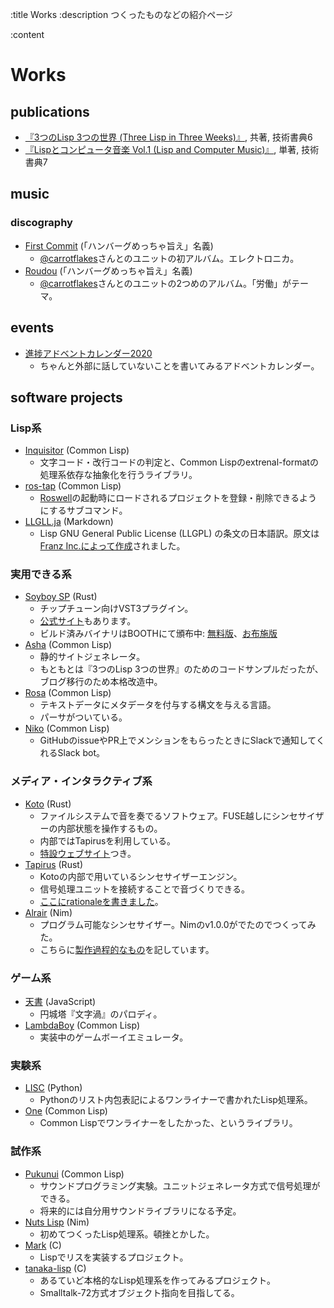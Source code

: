 :title Works
:description つくったものなどの紹介ページ

:content

# Works

## publications

- [『3つのLisp 3つの世界 (Three Lisp in Three Weeks)』](https://paren-holic.booth.pm/items/1317263), 共著, 技術書典6
- [『Lispとコンピュータ音楽 Vol.1 (Lisp and Computer Music)』](https://paren-holic.booth.pm/items/1575612), 単著, 技術書典7

## music

### discography

- [First Commit](https://sushihamburg.bandcamp.com/album/first-commit) (「ハンバーグめっちゃ旨え」名義)
    - [@carrotflakes](https://github.com/carrotflakes)さんとのユニットの初アルバム。エレクトロニカ。
- [Roudou](https://sushihamburg.bandcamp.com/album/roudou)  (「ハンバーグめっちゃ旨え」名義)
    - [@carrotflakes](https://github.com/carrotflakes)さんとのユニットの2つめのアルバム。「労働」がテーマ。

## events

- [進捗アドベントカレンダー2020](https://github.com/t-sin/shinchoku-advent-calendar-2020)
    - ちゃんと外部に話していないことを書いてみるアドベントカレンダー。

## software projects

### Lisp系

- [Inquisitor](https://github.com/t-sin/inquisitor) (Common Lisp)
    - 文字コード・改行コードの判定と、Common Lispのextrenal-formatの処理系依存な抽象化を行うライブラリ。
- [ros-tap](https://github.com/t-sin/ros-tap) (Common Lisp)
    - [Roswell](https://github.com/roswell/roswell)の起動時にロードされるプロジェクトを登録・削除できるようにするサブコマンド。
- [LLGLL.ja](https://github.com/t-sin/LLGPL.ja) (Markdown)
    - Lisp GNU General Public License (LLGPL) の条文の日本語訳。原文は[Franz Inc.によって作成](http://opensource.franz.com)されました。

### 実用できる系

- [Soyboy SP](https://github.com/t-sin/soyboy-sp.vst3) (Rust)
    - チップチューン向けVST3プラグイン。
    - [公式サイト](https://t-sin.github.io/soyboy-sp.vst3/)もあります。
    - ビルド済みバイナリはBOOTHにて頒布中: [無料版](https://bak-shaver.booth.pm/items/3914414)、[お布施版](https://bak-shaver.booth.pm/items/3871410)
- [Asha](https://github.com/t-sin/asha) (Common Lisp)
    - 静的サイトジェネレータ。
    - もともとは『3つのLisp 3つの世界』のためのコードサンプルだったが、ブログ移行のため本格改造中。
- [Rosa](https://github.com/t-sin/rosa) (Common Lisp)
    - テキストデータにメタデータを付与する構文を与える言語。
    - パーサがついている。
- [Niko](https://github.com/t-sin/niko) (Common Lisp)
    - GitHubのissueやPR上でメンションをもらったときにSlackで通知してくれるSlack bot。

### メディア・インタラクティブ系

- [Koto](https://github.com/t-sin/koto) (Rust)
    - ファイルシステムで音を奏でるソフトウェア。FUSE越しにシンセサイザーの内部状態を操作するもの。
    - 内部ではTapirusを利用している。
    - [特設ウェブサイト](https://t-sin.github.io/koto/)つき。
- [Tapirus](https://github.com/t-sin/tapirus) (Rust)
    - Kotoの内部で用いているシンセサイザーエンジン。
    - 信号処理ユニットを接続することで音づくりできる。
    - [ここにrationaleを書きました](https://github.com/t-sin/shinchoku-advent-calendar-2020/blob/master/articles/2020-12-01.md)。
- [Alrair](https://github.com/t-sin/altair) (Nim)
    - プログラム可能なシンセサイザー。Nimのv1.0.0がでたのでつくってみた。
    - こちらに[製作過程的なもの](http://octahedron.hatenablog.jp/entry/2020/03/06/085854)を記しています。

### ゲーム系

- [天書](https://github.com/t-sin/tensho) (JavaScript)
    - 円城塔『文字渦』のパロディ。
- [LambdaBoy](https://github.com/t-sin/lambdaboy) (Common Lisp)
    - 実装中のゲームボーイエミュレータ。

### 実験系

- [LISC](https://github.com/t-sin/lisc) (Python)
    - Pythonのリスト内包表記によるワンライナーで書かれたLisp処理系。
- [One](https://github.com/t-sin/one) (Common Lisp)
    - Common Lispでワンライナーをしたかった、というライブラリ。

### 試作系

- [Pukunui](https://github.com/t-sin/pukunui) (Common Lisp)
    - サウンドプログラミング実験。ユニットジェネレータ方式で信号処理ができる。
    - 将来的には自分用サウンドライブラリになる予定。
- [Nuts Lisp](https://github.com/t-sin/nutslisp) (Nim)
    - 初めてつくったLisp処理系。頓挫とかした。
- [Mark](https://github.com/t-sin/mark) (C)
    - Lispでリスを実装するプロジェクト。
- [tanaka-lisp](https://github.com/t-sin/tanaka-lisp) (C)
    - あるていど本格的なLisp処理系を作ってみるプロジェクト。
    - Smalltalk-72方式オブジェクト指向を目指してる。
